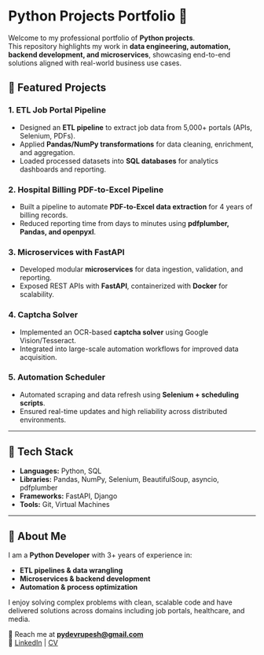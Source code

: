 # Python Projects Portfolio 🚀

Welcome to my professional portfolio of **Python projects**.  
This repository highlights my work in **data engineering, automation, backend development, and microservices**, showcasing end-to-end solutions aligned with real-world business use cases.

## 🔹 Featured Projects

### 1. ETL Job Portal Pipeline
- Designed an **ETL pipeline** to extract job data from 5,000+ portals (APIs, Selenium, PDFs).
- Applied **Pandas/NumPy transformations** for data cleaning, enrichment, and aggregation.
- Loaded processed datasets into **SQL databases** for analytics dashboards and reporting.

### 2. Hospital Billing PDF-to-Excel Pipeline
- Built a pipeline to automate **PDF-to-Excel data extraction** for 4 years of billing records.
- Reduced reporting time from days to minutes using **pdfplumber, Pandas, and openpyxl**.

### 3. Microservices with FastAPI
- Developed modular **microservices** for data ingestion, validation, and reporting.
- Exposed REST APIs with **FastAPI**, containerized with **Docker** for scalability.

### 4. Captcha Solver
- Implemented an OCR-based **captcha solver** using Google Vision/Tesseract.
- Integrated into large-scale automation workflows for improved data acquisition.

### 5. Automation Scheduler
- Automated scraping and data refresh using **Selenium + scheduling scripts**.
- Ensured real-time updates and high reliability across distributed environments.

---

## 🔹 Tech Stack
- **Languages:** Python, SQL  
- **Libraries:** Pandas, NumPy, Selenium, BeautifulSoup, asyncio, pdfplumber  
- **Frameworks:** FastAPI, Django  
- **Tools:** Git, Virtual Machines  

---

## 🔹 About Me
I am a **Python Developer** with 3+ years of experience in:  
- **ETL pipelines & data wrangling**  
- **Microservices & backend development**  
- **Automation & process optimization**  

I enjoy solving complex problems with clean, scalable code and have delivered solutions across domains including job portals, healthcare, and media.  

📧 Reach me at **pydevrupesh@gmail.com**  
🔗 [LinkedIn](#) | [CV](#)


